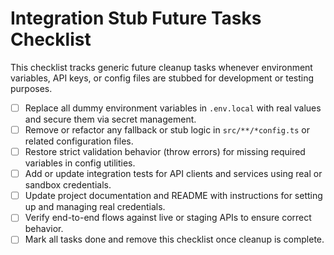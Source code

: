 # Integration Stub Future Tasks Checklist

This checklist tracks generic future cleanup tasks whenever environment variables, API keys, or config files are stubbed for development or testing purposes.

- [ ] Replace all dummy environment variables in `.env.local` with real values and secure them via secret management.
- [ ] Remove or refactor any fallback or stub logic in `src/**/*config.ts` or related configuration files.
- [ ] Restore strict validation behavior (throw errors) for missing required variables in config utilities.
- [ ] Add or update integration tests for API clients and services using real or sandbox credentials.
- [ ] Update project documentation and README with instructions for setting up and managing real credentials.
- [ ] Verify end-to-end flows against live or staging APIs to ensure correct behavior.
- [ ] Mark all tasks done and remove this checklist once cleanup is complete. 
